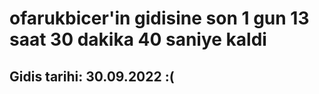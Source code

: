 # ofarukbicer'in gidisine son 1 gun 13 saat 30 dakika 40 saniye kaldi

## Gidis tarihi: 30.09.2022 :(